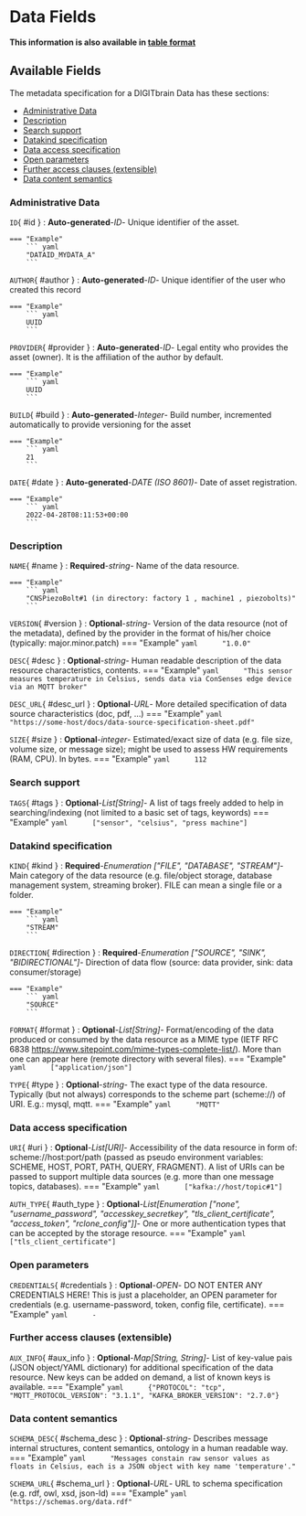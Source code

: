 <style>
  .md-content__button {
    display: none;
  }
</style>
# Data Fields

**This information is also available in [table format](/tables/data/)**


## Available Fields 

The metadata specification for a DIGITbrain Data
has these sections:

- [Administrative Data](#administrative-data)
- [Description](#description)
- [Search support](#search-support)
- [Datakind specification](#datakind-specification)
- [Data access specification](#data-access-specification)
- [Open parameters](#open-parameters)
- [Further access clauses (extensible)](#further-access-clauses-extensible)
- [Data content semantics](#data-content-semantics)


### Administrative Data


`ID`{ #id }
:   **Auto-generated**-*ID*- Unique identifier of the asset.

    === "Example"
        ``` yaml     
        "DATAID_MYDATA_A"
        ```

`AUTHOR`{ #author }
:   **Auto-generated**-*ID*- Unique identifier of the user who created this record

    === "Example"
        ``` yaml     
        UUID
        ```

`PROVIDER`{ #provider }
:   **Auto-generated**-*ID*- Legal entity who provides the asset (owner). It is the affiliation of the author by default.

    === "Example"
        ``` yaml     
        UUID
        ```

`BUILD`{ #build }
:   **Auto-generated**-*Integer*- Build number, incremented automatically to provide versioning for the asset

    === "Example"
        ``` yaml     
        21
        ```

`DATE`{ #date }
:   **Auto-generated**-*DATE (ISO 8601)*- Date of asset registration.

    === "Example"
        ``` yaml     
        2022-04-28T08:11:53+00:00
        ```


### Description


`NAME`{ #name }
:   **Required**-*string*- Name of the data resource.

    === "Example"
        ``` yaml     
        "CNSPiezoBolt#1 (in directory: factory 1 , machine1 , piezobolts)"
        ```

`VERSION`{ #version }
:   **Optional**-*string*- Version of the data resource (not of the metadata), defined by the provider in the format of his/her choice (typically: major.minor.patch)
    === "Example"
        ``` yaml     
        "1.0.0"
        ```

`DESC`{ #desc }
:   **Optional**-*string*- Human readable description of the data resource characteristics, contents.
    === "Example"
        ``` yaml     
        "This sensor measures temperature in Celsius, sends data via ConSenses edge device via an MQTT broker"
        ```

`DESC_URL`{ #desc_url }
:   **Optional**-*URL*- More detailed specification of data source characteristics (doc, pdf, …)
    === "Example"
        ``` yaml     
        "https://some-host/docs/data-source-specification-sheet.pdf"
        ```

`SIZE`{ #size }
:   **Optional**-*integer*- Estimated/exact size of data (e.g. file size, volume size, or message size); might be used to assess HW requirements (RAM, CPU). In bytes.
    === "Example"
        ``` yaml     
        112
        ```


### Search support


`TAGS`{ #tags }
:   **Optional**-*List[String]*- A list of tags freely added to help in searching/indexing (not limited to a basic set of tags, keywords)
    === "Example"
        ``` yaml     
        ["sensor", "celsius", "press machine"]
        ```


### Datakind specification


`KIND`{ #kind }
:   **Required**-*Enumeration ["FILE", "DATABASE", "STREAM"]*- Main category of the data resource (e.g. file/object storage, database management system, streaming broker). FILE can mean a single file or a folder.

    === "Example"
        ``` yaml     
        "STREAM"
        ```

`DIRECTION`{ #direction }
:   **Required**-*Enumeration ["SOURCE", "SINK", "BIDIRECTIONAL"]*- Direction of data flow (source: data provider, sink: data consumer/storage)

    === "Example"
        ``` yaml     
        "SOURCE"
        ```

`FORMAT`{ #format }
:   **Optional**-*List[String]*- Format/encoding of the data produced or consumed by the data resource as a MIME type (IETF RFC 6838 https://www.sitepoint.com/mime-types-complete-list/). More than one can appear here (remote directory with several files).
    === "Example"
        ``` yaml     
        ["application/json"] 
        ```

`TYPE`{ #type }
:   **Optional**-*string*- The exact type of the data resource. Typically (but not always) corresponds to the scheme part (scheme://) of URI. E.g.: mysql, mqtt.
    === "Example"
        ``` yaml     
        "MQTT"
        ```


### Data access specification


`URI`{ #uri }
:   **Optional**-*List[URI]*- Accessibility of the data resource in form of: scheme://host:port/path (passed as pseudo environment variables: SCHEME, HOST, PORT, PATH, QUERY, FRAGMENT). A list of URIs can be passed to support multiple data sources (e.g. more than one message topics, databases).
    === "Example"
        ``` yaml     
        ["kafka://host/topic#1"]
        ```

`AUTH_TYPE`{ #auth_type }
:   **Optional**-*List[Enumeration ["none", "username_password", "accesskey_secretkey", "tls_client_certificate", "access_token", "rclone_config"]]*- One or more authentication types that can be accepted by the storage resource.
    === "Example"
        ``` yaml     
        ["tls_client_certificate"]
        ```


### Open parameters


`CREDENTIALS`{ #credentials }
:   **Optional**-*OPEN*- DO NOT ENTER ANY CREDENTIALS HERE! This is just a placeholder, an OPEN parameter for credentials (e.g. username-password, token, config file, certificate). 
    === "Example"
        ``` yaml     
        -
        ```


### Further access clauses (extensible)


`AUX_INFO`{ #aux_info }
:   **Optional**-*Map[String, String]*- List of key-value pais (JSON object/YAML dictionary) for additional specification of the data resource. New keys can be added on demand, a list of known keys is available.
    === "Example"
        ``` yaml     
        {"PROTOCOL": "tcp", "MQTT_PROTOCOL_VERSION": "3.1.1", "KAFKA_BROKER_VERSION": "2.7.0"}
        ```


### Data content semantics


`SCHEMA_DESC`{ #schema_desc }
:   **Optional**-*string*- Describes message internal structures, content semantics, ontology in a human readable way. 
    === "Example"
        ``` yaml     
        "Messages constain raw sensor values as floats in Celsius, each is a JSON object with key name 'temperature'."
        ```

`SCHEMA_URL`{ #schema_url }
:   **Optional**-*URL*- URL to schema specification (e.g. rdf, owl, xsd, json-ld)
    === "Example"
        ``` yaml     
        "https://schemas.org/data.rdf"
        ```
